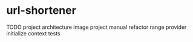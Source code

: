 # url-shortener
TODO
project architecture image
project manual
refactor range provider initialize
context
tests
